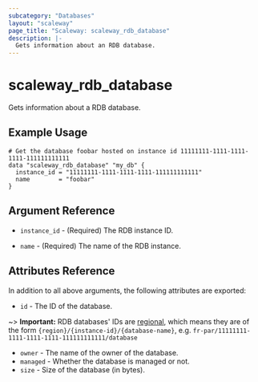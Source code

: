 ```yaml
---
subcategory: "Databases"
layout: "scaleway"
page_title: "Scaleway: scaleway_rdb_database"
description: |-
  Gets information about an RDB database.
---
```


# scaleway_rdb_database

Gets information about a RDB database.

## Example Usage

```hcl
# Get the database foobar hosted on instance id 11111111-1111-1111-1111-111111111111
data "scaleway_rdb_database" "my_db" {
  instance_id = "11111111-1111-1111-1111-111111111111"
  name        = "foobar"
}
```

## Argument Reference

- `instance_id` - (Required) The RDB instance ID.

- `name` - (Required) The name of the RDB instance.

## Attributes Reference

In addition to all above arguments, the following attributes are exported:

- `id` - The ID of the database.

~> **Important:** RDB databases' IDs are [regional](../guides/regions_and_zones.md#resource-ids), which means they are of the form `{region}/{instance-id}/{database-name}`, e.g. `fr-par/11111111-1111-1111-1111-111111111111/database`

- `owner` - The name of the owner of the database.
- `managed` - Whether the database is managed or not.
- `size` - Size of the database (in bytes).
